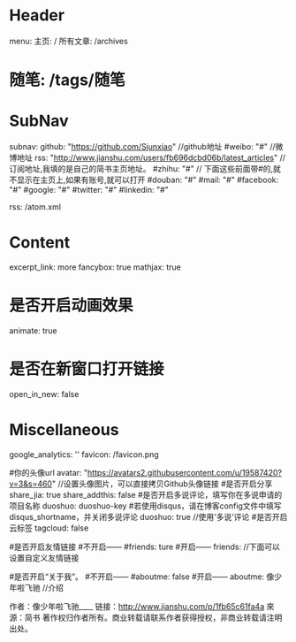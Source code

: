 # Header
menu:
 主页: /
 所有文章: /archives
 # 随笔: /tags/随笔

 # SubNav
subnav:
      github: "https://github.com/Sjunxiao"  //github地址
      #weibo: "#"   //微博地址
      rss: "http://www.jianshu.com/users/fb696dcbd06b/latest_articles"  //订阅地址,我填的是自己的简书主页地址。
      #zhihu: "#"    // 下面这些前面带#的,就不显示在主页上,如果有账号,就可以打开
      #douban: "#"
      #mail: "#"
      #facebook: "#"
      #google: "#"
       #twitter: "#"
      #linkedin: "#"

rss: /atom.xml 

# Content
excerpt_link: more
fancybox: true
mathjax: true

# 是否开启动画效果
animate: true

# 是否在新窗口打开链接
open_in_new: false

# Miscellaneous
google_analytics: ''
favicon: /favicon.png

#你的头像url
avatar: "https://avatars2.githubusercontent.com/u/19587420?v=3&s=460"  //设置头像图片，可以直接拷贝Github头像链接
#是否开启分享
share_jia: true
share_addthis: false
#是否开启多说评论，填写你在多说申请的项目名称 duoshuo: duoshuo-key
#若使用disqus，请在博客config文件中填写disqus_shortname，并关闭多说评论
duoshuo: true     //使用'多说'评论
#是否开启云标签
tagcloud: false

#是否开启友情链接
#不开启——
#friends: ture
#开启——
friends:     //下面可以设置自定义友情链接

#是否开启“关于我”。
#不开启——
#aboutme: false
#开启——
aboutme: 像少年啦飞驰   //介绍

作者：像少年啦飞驰____
链接：http://www.jianshu.com/p/1fb65c61fa4a
來源：简书
著作权归作者所有。商业转载请联系作者获得授权，非商业转载请注明出处。
